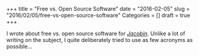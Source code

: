 +++
title = "Free vs. Open Source Software"
date = "2016-02-05"
slug = "2016/02/05/free-vs-open-source-software"
Categories = []
draft = true
+++

I wrote about free vs. open source software for [*Jacobin*](https://www.jacobinmag.com/2016/02/free-software-movement-richard-stallman-linux-open-source-enclosure/). Unlike a lot of writing on the subject, I quite deliberately tried to use as few acronyms as possible...
